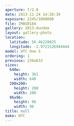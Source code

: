 ```yaml
---
aperture: f/2.0
date: 2013-11-24 14:20:39
exposure: 2245/1000000
file: IMAG0184
gallery: 2013-dundee
layout: gallery-photo
location:
  latitude: 56.46228025
  longitude: -2.9721526944444
model: HTC One S
ordering: 1
previous: 236a633
sizes:
  640w:
    height: 361
    width: 640
  200x200:
    height: 200
    width: 200
  96x96:
    height: 96
    width: 96
title: null
make: HTC
---
```

